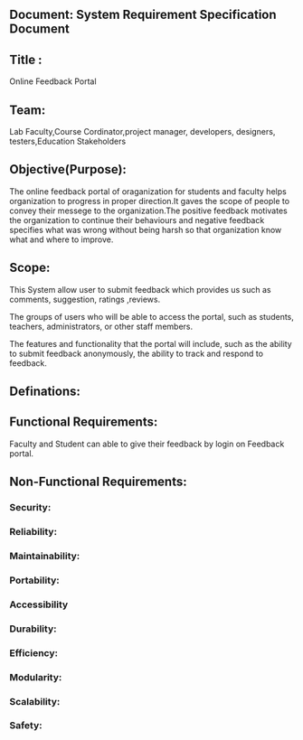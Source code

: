 ## Document: System Requirement Specification Document

## Title :
Online Feedback Portal

## Team:
Lab Faculty,Course Cordinator,project manager, developers, designers, testers,Education Stakeholders




## Objective(Purpose):
The online feedback portal of oraganization for students and faculty helps organization to progress in proper direction.It gaves the scope of people to convey their messege to the organization.The positive feedback motivates the organization to continue their behaviours and negative feedback specifies what was wrong without being harsh so that organization know what and where to improve.



## Scope:
This System allow user to submit feedback which provides us such as comments, suggestion, ratings ,reviews.

The groups of users who will be able to access the portal, such as students, teachers, administrators, or other staff members.

The features and functionality that the portal will include, such as the ability to submit feedback anonymously, the ability to track and respond to feedback.

## Definations:




## Functional Requirements:
Faculty and Student can able to give their feedback by login on Feedback portal. 





## Non-Functional Requirements:
### Security:


### Reliability:



### Maintainability:




### Portability:



### Accessibility




### Durability:




### Efficiency:





### Modularity:




### Scalability:




### Safety:





